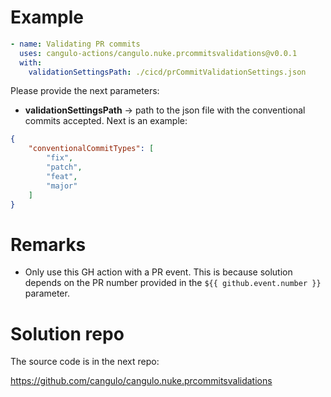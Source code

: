 # Example 

```yml
- name: Validating PR commits
  uses: cangulo-actions/cangulo.nuke.prcommitsvalidations@v0.0.1
  with:
    validationSettingsPath: ./cicd/prCommitValidationSettings.json
```

Please provide the next parameters:
* **validationSettingsPath** -> path to the json file with the conventional commits accepted. Next is an example:

```json
{
    "conventionalCommitTypes": [
        "fix",
        "patch",
        "feat",
        "major"
    ]
}
```
# Remarks

* Only use this GH action with a PR event. This is because solution depends on the PR number provided in the `${{ github.event.number }}` parameter. 

# Solution repo
The source code is in the next repo:

https://github.com/cangulo/cangulo.nuke.prcommitsvalidations